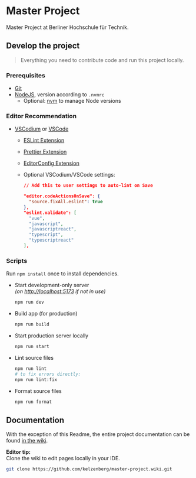 # Master Project

Master Project at Berliner Hochschule für Technik.

## Develop the project

> Everything you need to contribute code and run this project locally.

### Prerequisites

- [Git](https://git-scm.com/)
- [NodeJS](https://nodejs.org/en), version according to `.nvmrc`
  - Optional: [nvm](https://github.com/nvm-sh/nvm) to manage Node versions

### Editor Recommendation

- [VSCodium](https://vscodium.com/) or [VSCode](https://code.visualstudio.com/)

  - [ESLint Extension](https://open-vsx.org/vscode/item?itemName=dbaeumer.vscode-eslint/)
  - [Prettier Extension](https://open-vsx.org/vscode/item?itemName=esbenp.prettier-vscode)
  - [EditorConfig Extension](https://open-vsx.org/vscode/item?itemName=EditorConfig.EditorConfig)
  - Optional VSCodium/VSCode settings:

    ```json
    // Add this to user settings to auto-lint on Save

    "editor.codeActionsOnSave": {
      "source.fixAll.eslint": true
    },
    "eslint.validate": [
      "vue",
      "javascript",
      "javascriptreact",
      "typescript",
      "typescriptreact"
    ],
    ```

### Scripts

Run `npm install` once to install dependencies.

- Start development-only server  
  _(on [http://localhost:5173](http://localhost:5173) if not in use)_

  ```sh
  npm run dev
  ```

- Build app (for production)

  ```sh
  npm run build
  ```

- Start production server locally

  ```sh
  npm run start
  ```

- Lint source files

  ```sh
  npm run lint
  # to fix errors directly:
  npm run lint:fix
  ```

- Format source files
  ```sh
  npm run format
  ```

## Documentation

With the exception of this Readme, the entire project documentation can be found [in the wiki](https://github.com/kelzenberg/master-project/wiki).

**Editor tip:**  
Clone the wiki to edit pages locally in your IDE.

```sh
git clone https://github.com/kelzenberg/master-project.wiki.git
```
